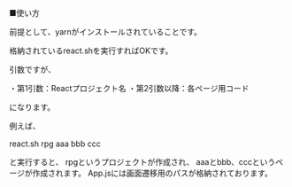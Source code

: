 ■使い方

前提として、yarnがインストールされていることです。

格納されているreact.shを実行すればOKです。

引数ですが、
  
  ・第1引数：Reactプロジェクト名
  ・第2引数以降：各ページ用コード

になります。

例えば、

react.sh rpg aaa bbb ccc

と実行すると、
rpgというプロジェクトが作成され、
aaaとbbb、cccというページが作成されます。
App.jsには画面遷移用のパスが格納されております。
